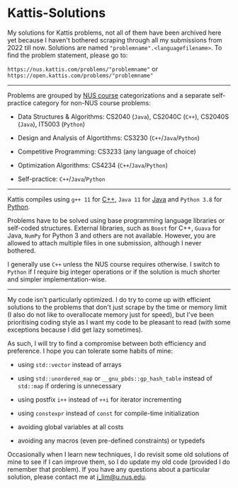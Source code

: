 # Kattis-Solutions

My solutions for Kattis problems, not all of them have been archived here yet because I haven't bothered scraping through all my submissions from 2022 till now. Solutions are named `"problemname".<languagefilename>`. To find the problem statement, please go to:

`https://nus.kattis.com/problems/"problemname"` or `https://open.kattis.com/problems/"problemname"`

---

Problems are grouped by [NUS course](https://nus.kattis.com/courses) categorizations and a separate self-practice category for non-NUS course problems:

* Data Structures & Algorithms: CS2040 (`Java`), CS2040C (`C++`), CS2040S (`Java`), IT5003 (`Python`)

* Design and Analysis of Algortithms: CS3230 (`C++`/`Java`/`Python`)

* Competitive Programming: CS3233 (any language of choice)

* Optimization Algorithms: CS4234 (`C++`/`Java`/`Python`)

* Self-practice: `C++`/`Java`/`Python`

---

Kattis compiles using `g++ 11` for [C++](https://open.kattis.com/languages/cpp), `Java 11` for [Java](https://open.kattis.com/languages/java) and `Python 3.8` for [Python](https://open.kattis.com/languages/python3).

Problems have to be solved using base programming language libraries or self-coded structures. External libraries, such as `Boost` for C++, `Guava` for Java, `NumPy` for Python 3 and others are not available. However, you are allowed to attach multiple files in one submission, although I never bothered.

I generally use `C++` unless the NUS course requires otherwise. I switch to `Python` if I require big integer operations or if the solution is much shorter and simpler implementation-wise.

---

My code isn't particularly optimized. I do try to come up with efficient solutions to the problems that don't just scrape by the time or memory limit (I also do not like to overallocate memory just for speed), but I've been prioritising coding style as I want my code to be pleasant to read (with some exceptions because I did get lazy sometimes).

As such, I will try to find a compromise between both efficiency and preference. I hope you can tolerate some habits of mine:

* using `std::vector` instead of arrays

* using `std::unordered_map` or `__gnu_pbds::gp_hash_table` instead of `std::map` if ordering is unnecessary

* using postfix `i++` instead of `++i` for iterator incrementing

* using `constexpr` instead of `const` for compile-time initialization

* avoiding global variables at all costs

* avoiding any macros (even pre-defined constraints) or typedefs

Occasionally when I learn new techniques, I do revisit some old solutions of mine to see if I can improve them, so I do update my old code (provided I do remember that problem). If you have any questions about a particular solution, please contact me at j_lim@u.nus.edu.
